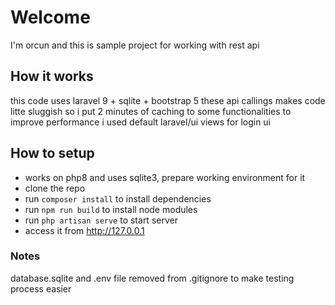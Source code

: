 # Welcome 
I'm orcun and this is sample project for working with rest api 

## How it works 
this code uses laravel 9 + sqlite + bootstrap 5
these api callings makes code litte sluggish so
i put 2 minutes of caching to some functionalities to improve performance
i used default laravel/ui views for login ui

## How to setup 
- works on php8 and uses sqlite3, prepare working environment for it
- clone the repo
- run `composer install` to install dependencies 
- run `npm run build` to install node modules 
- run `php artisan serve` to start server 
- access it from http://127.0.0.1 

### Notes
database.sqlite and .env file removed from .gitignore to make testing process easier 
